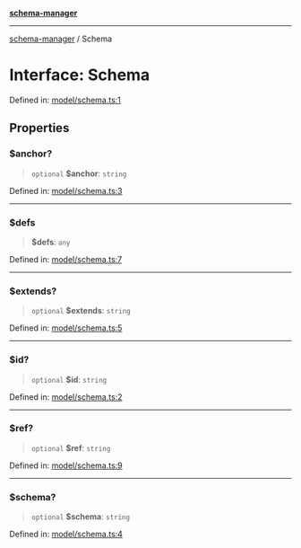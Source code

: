 [**schema-manager**](../README.md)

***

[schema-manager](../README.md) / Schema

# Interface: Schema

Defined in: [model/schema.ts:1](https://github.com/data7expressions/schema-manager/blob/bff57ca616457cd11ff12a858d17453072d5f663/src/lib/model/schema.ts#L1)

## Properties

### $anchor?

> `optional` **$anchor**: `string`

Defined in: [model/schema.ts:3](https://github.com/data7expressions/schema-manager/blob/bff57ca616457cd11ff12a858d17453072d5f663/src/lib/model/schema.ts#L3)

***

### $defs

> **$defs**: `any`

Defined in: [model/schema.ts:7](https://github.com/data7expressions/schema-manager/blob/bff57ca616457cd11ff12a858d17453072d5f663/src/lib/model/schema.ts#L7)

***

### $extends?

> `optional` **$extends**: `string`

Defined in: [model/schema.ts:5](https://github.com/data7expressions/schema-manager/blob/bff57ca616457cd11ff12a858d17453072d5f663/src/lib/model/schema.ts#L5)

***

### $id?

> `optional` **$id**: `string`

Defined in: [model/schema.ts:2](https://github.com/data7expressions/schema-manager/blob/bff57ca616457cd11ff12a858d17453072d5f663/src/lib/model/schema.ts#L2)

***

### $ref?

> `optional` **$ref**: `string`

Defined in: [model/schema.ts:9](https://github.com/data7expressions/schema-manager/blob/bff57ca616457cd11ff12a858d17453072d5f663/src/lib/model/schema.ts#L9)

***

### $schema?

> `optional` **$schema**: `string`

Defined in: [model/schema.ts:4](https://github.com/data7expressions/schema-manager/blob/bff57ca616457cd11ff12a858d17453072d5f663/src/lib/model/schema.ts#L4)

